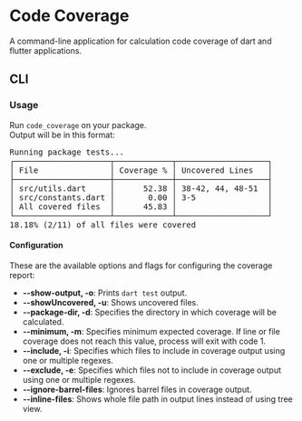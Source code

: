 # Code Coverage

A command-line application for calculation code coverage of dart and flutter applications.

## CLI

### Usage

Run `code_coverage` on your package. <br>
Output will be in this format:

<pre>
Running package tests...
┌────────────────────┬────────────┬───────────────────┐
│ File               │ Coverage % │ Uncovered Lines   │
├────────────────────┼────────────┼───────────────────┤
│ src/utils.dart     │      52.38 │ 38-42, 44, 48-51  │
│ src/constants.dart │       0.00 │ 3-5               │
│ All covered files  │      45.83 │                   │
└────────────────────┴────────────┴───────────────────┘
18.18% (2/11) of all files were covered
</pre>

#### Configuration

These are the available options and flags for configuring the coverage report:

- **--show-output, -o**: Prints `dart test` output.
- **--showUncovered, -u**: Shows uncovered files.
- **--package-dir, -d**: Specifies the directory in which coverage will be calculated.
- **--minimum, -m**: Specifies minimum expected coverage. If line or file coverage does not reach this value, process will exit with code 1.
- **--include, -i**: Specifies which files to include in coverage output using one or multiple regexes.
- **--exclude, -e**: Specifies which files not to include in coverage output using one or multiple regexes.
- **--ignore-barrel-files**: Ignores barrel files in coverage output.
- **--inline-files**: Shows whole file path in output lines instead of using tree view.